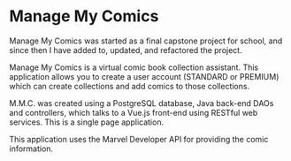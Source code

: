 # Manage My Comics

Manage My Comics was started as a final capstone project for school, and since then I have added to, updated, and refactored the project.

Manage My Comics is a virtual comic book collection assistant. This application allows you to create a user account (STANDARD or PREMIUM) which can create collections and add comics to those collections.

M.M.C. was created using a PostgreSQL database, Java back-end DAOs and controllers, which talks to a Vue.js front-end using RESTful web services. This is a single page application.

This application uses the Marvel Developer API for providing the comic information. 